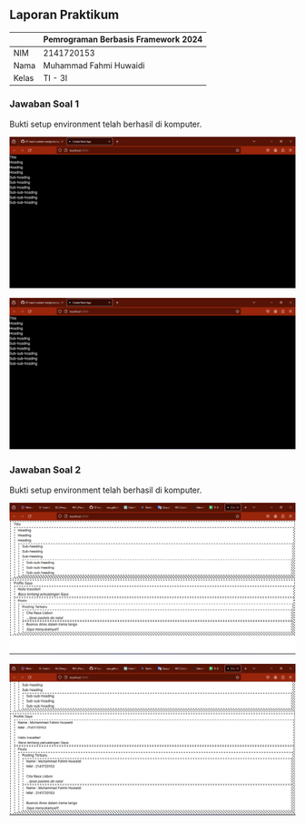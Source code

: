 ## Laporan Praktikum

|  | Pemrograman Berbasis Framework 2024 |
|--|--|
| NIM |  2141720153|
| Nama |  Muhammad Fahmi Huwaidi |
| Kelas | TI - 3I |


### Jawaban Soal 1

Bukti setup environment telah berhasil di  komputer.

![Screenshot](assets-report/01.png)

![Screenshot](assets-report/02.png)

### Jawaban Soal 2

Bukti setup environment telah berhasil di  komputer.

![Screenshot](assets-report/03.png)

![Screenshot](assets-report/04.png)